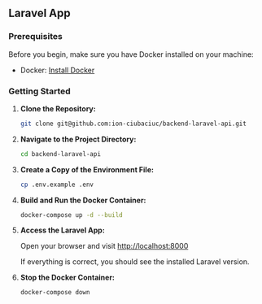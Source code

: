 ## Laravel App

### Prerequisites

Before you begin, make sure you have Docker installed on your machine:

- Docker: [Install Docker](https://docs.docker.com/get-docker/)

### Getting Started

1. **Clone the Repository:**

    ```bash
    git clone git@github.com:ion-ciubaciuc/backend-laravel-api.git
    ```

2. **Navigate to the Project Directory:**

    ```bash
    cd backend-laravel-api
    ```

3. **Create a Copy of the Environment File:**

    ```bash
    cp .env.example .env
    ```

4. **Build and Run the Docker Container:**

    ```bash
    docker-compose up -d --build
    ```


5. **Access the Laravel App:**

   Open your browser and visit [http://localhost:8000](http://localhost:8000)

   If everything is correct, you should see the installed Laravel version.


6. **Stop the Docker Container:**

    ```bash
    docker-compose down
    ```


